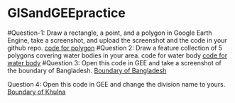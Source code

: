 # GISandGEEpractice
#Question-1: Draw a rectangle, a point, and a polygon in Google Earth Engine, take a screenshot, and upload the screenshot and the code in your github repo.
[code for polygon](https://code.earthengine.google.com/0eaec9c7b968d426276f3f00269085bc)
#Question 2: Draw a feature collection of 5 polygons covering water bodies in your area.
code for water body
[code for water body](https://code.earthengine.google.com/36c558e17a7142b3d48029ebe621a245)
#Question 3:
Open this code in GEE and take a screenshot of the boundary of Bangladesh.
[Boundary of Bangladesh](https://code.earthengine.google.com/cf8b23f4e5d1dac64a331b0b89f18232?fbclid=IwAR1w-F30pmcyN0uvxB1UgO6hHXfrTXSrJWbjWIBY2y0WurbA5oI_yJxm990)

Question 4:
Open this code in GEE and change the division name to yours. 
[Boundary of Khulna](https://code.earthengine.google.com/579bbfa60e88f873fa22ba2707a1d59b?fbclid=IwAR1w-F30pmcyN0uvxB1UgO6hHXfrTXSrJWbjWIBY2y0WurbA5oI_yJxm990)
